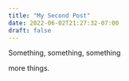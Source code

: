 ```yaml
---
title: "My Second Post"
date: 2022-06-02T21:27:32-07:00
draft: false
---
```

Something, something, something

more things.
